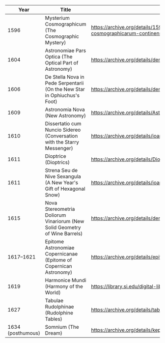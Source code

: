 | Year | Title | Link |
|------|-------|------|
| 1596 | Mysterium Cosmographicum (The Cosmographic Mystery) | https://archive.org/details/1596-kepler-prodromus-dissertationum-cosmographicarum-continens-mysterium-cosmographicum  |
| 1604 | Astronomiae Pars Optica (The Optical Part of Astronomy) | https://archive.org/details/den-kbd-pil-210510004262-001  |
| 1606 | De Stella Nova in Pede Serpentarii (On the New Star in Ophiuchus's Foot) | https://archive.org/details/den-kbd-pil-220024004022-001  |
| 1609 | Astronomia Nova (New Astronomy) | https://archive.org/details/Astronomianovaa00Kepl  |
| 1610 | Dissertatio cum Nuncio Sidereo (Conversation with the Starry Messenger) | https://archive.org/details/ioanniskeplerima00kepl  |
| 1611 | Dioptrice (Dioptrics) | https://archive.org/details/DioptriceByJohannesKeplerAkaIoannisKepleri  |
| 1611 | Strena Seu de Nive Sexangula (A New Year's Gift of Hexagonal Snow) | https://archive.org/details/ioanniskepleriss00kepl  |
| 1615 | Nova Stereometria Doliorum Vinariorum (New Solid Geometry of Wine Barrels) | https://archive.org/details/den-kbd-pil-21009000066F-001  |
| 1617–1621 | Epitome Astronomiae Copernicanae (Epitome of Copernican Astronomy) | https://archive.org/details/epitomeastronomi02kepl  |
| 1619 | Harmonice Mundi (Harmony of the World) | https://library.si.edu/digital-library/book/ioanniskepplerih00kepl  |
| 1627 | Tabulae Rudolphinae (Rudolphine Tables) | https://archive.org/details/tabulaerudolphin00kepl  |
| 1634 (posthumous) | Somnium (The Dream) | https://archive.org/details/keplerssomniumdr0000kepl  
